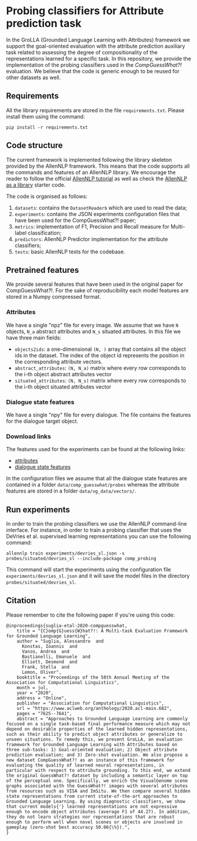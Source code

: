 # Probing classifiers for Attribute prediction task

In the GroLLA (Grounded Language Learning with Attributes) framework we support the goal-oriented evaluation with the 
attribute prediction auxiliary task related to assessing the degree of compositionality of the representations learned 
for a specific task. In this repository, we provide the implementation of the probing classifiers used in the 
*CompGuessWhat?!* evaluation. We believe that the code is generic enough to be reused for other datasets as well.

## Requirements

All the library requirements are stored in the file `requirements.txt`. Please install them using the command:

```
pip install -r requirements.txt
```

## Code structure

The current framework is implemented following the library skeleton provided by the AllenNLP framework.
This means that the code supports all the commands and features of an AllenNLP library. We encourage the 
reader to follow the official [AllenNLP tutorial](http://docs.allennlp.org/master/tutorials/getting_started/predicting_paper_venues/predicting_paper_venues_pt1/) as well as check the [AllenNLP as a library](https://github.com/allenai/allennlp-as-a-library-example/) starter code.

The code is organised as follows:

1. `datasets`: contains the `DatasetReader`s which are used to read the data;
2. `experiments`: contains the JSON experiments configuration files that have been used for the CompGuessWhat?! paper;
3. `metrics`: implementation of F1, Precision and Recall measure for Multi-label classification;
4. `predictors`: AllenNLP Predictor implementation for the attribute classifiers;
5. `tests`: basic AllenNLP tests for the codebase.   

## Pretrained features

We provide several features that have been used in the original paper for CompGuessWhat?!. For the sake of reproducibility
each model features are stored in a Numpy compressed format. 

### Attributes

We have a single "npz" file for every image. We assume that we have `N` objects, `N_a` abstract attributes
and `N_s` situated attributes. In this file we have three main fields:

- `objects2ids`: a one-dimensional `(N, )` array that contains all the object ids in the dataset. The index
of the object id represents the position in the corresponding attribute vectors. 
- `abstract_attributes`: `(N, N_a)` matrix where every row corresponds to the i-th object abstract attributes vector
- `situated_attributes`: `(N, N_s)` matrix where every row corresponds to the i-th object situated attributes vector

### Dialogue state features

We have a single "npy" file for every dialogue. The file contains the features for the dialogue target object.

### Download links

The features used for the experiments can be found at the following links:

- [attributes](https://www.dropbox.com/s/h5vg01nx2ai5588/compguesswhat_attributes_vectors.zip?dl=0)
- [dialogue state features](https://www.dropbox.com/s/xszhmejs88v3af6/compguesswhat_probing_features.zip?dl=0)

In the configuration files we assume that all the dialogue state features are
contained in a folder `data/comp_guesswhat/probes` whereas the attribute features
are stored in a folder `data/vg_data/vectors/`.

## Run experiments

In order to train the probing classifiers we use the AllenNLP command-line interface. For instance, in order 
to train a probing classifier that uses the DeVries et al. supervised learning representations you can use
the following command:

```
allennlp train experiments/devries_sl.json -s probes/situated/devries_sl --include-package comp_probing
``` 

This command will start the experiments using the configuration file `experiments/devries_sl.json` and it will save
the model files in the directory `probes/situated/devries_sl`.

## Citation

Please remember to cite the following paper if you're using this code:

```
@inproceedings{suglia-etal-2020-compguesswhat,
    title = "{C}omp{G}uess{W}hat?!: A Multi-task Evaluation Framework for Grounded Language Learning",
    author = "Suglia, Alessandro  and
      Konstas, Ioannis  and
      Vanzo, Andrea  and
      Bastianelli, Emanuele  and
      Elliott, Desmond  and
      Frank, Stella  and
      Lemon, Oliver",
    booktitle = "Proceedings of the 58th Annual Meeting of the Association for Computational Linguistics",
    month = jul,
    year = "2020",
    address = "Online",
    publisher = "Association for Computational Linguistics",
    url = "https://www.aclweb.org/anthology/2020.acl-main.682",
    pages = "7625--7641",
    abstract = "Approaches to Grounded Language Learning are commonly focused on a single task-based final performance measure which may not depend on desirable properties of the learned hidden representations, such as their ability to predict object attributes or generalize to unseen situations. To remedy this, we present GroLLA, an evaluation framework for Grounded Language Learning with Attributes based on three sub-tasks: 1) Goal-oriented evaluation; 2) Object attribute prediction evaluation; and 3) Zero-shot evaluation. We also propose a new dataset CompGuessWhat?! as an instance of this framework for evaluating the quality of learned neural representations, in particular with respect to attribute grounding. To this end, we extend the original GuessWhat?! dataset by including a semantic layer on top of the perceptual one. Specifically, we enrich the VisualGenome scene graphs associated with the GuessWhat?! images with several attributes from resources such as VISA and ImSitu. We then compare several hidden state representations from current state-of-the-art approaches to Grounded Language Learning. By using diagnostic classifiers, we show that current models{'} learned representations are not expressive enough to encode object attributes (average F1 of 44.27). In addition, they do not learn strategies nor representations that are robust enough to perform well when novel scenes or objects are involved in gameplay (zero-shot best accuracy 50.06{\%}).",
}
```

 
